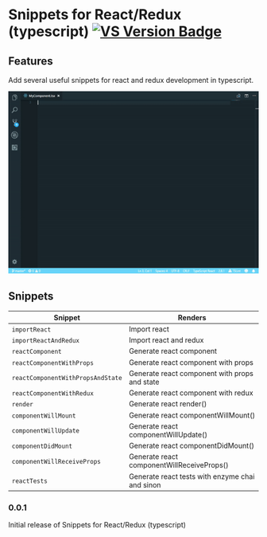# Snippets for React/Redux (typescript) [![VS Version Badge](https://vsmarketplacebadge.apphb.com/version-short/Celestory.snippets-for-react-redux-typescript.svg)](https://marketplace.visualstudio.com/items?itemName=Celestory.snippets-for-react-redux-typescript)

## Features

Add several useful snippets for react and redux development in typescript.

![Snippets showcase](images/snippets.gif)

## Snippets

| Snippet                           | Renders                                         |
| --------------------------------- | ----------------------------------------------- |
| `importReact`                     | Import react                                    |
| `importReactAndRedux`             | Import react and redux                          |
| `reactComponent`                  | Generate react component                        |
| `reactComponentWithProps`         | Generate react component with props             |
| `reactComponentWithPropsAndState` | Generate react component with props and state   |
| `reactComponentWithRedux`         | Generate react component with redux             |
| `render`                          | Generate react render()                         |
| `componentWillMount`              | Generate react componentWillMount()             |
| `componentWillUpdate`             | Generate react componentWillUpdate()            |
| `componentDidMount`               | Generate react componentDidMount()              |
| `componentWillReceiveProps`       | Generate react componentWillReceiveProps()      |
| `reactTests`                      | Generate react tests with enzyme chai and sinon |

### 0.0.1

Initial release of Snippets for React/Redux (typescript)